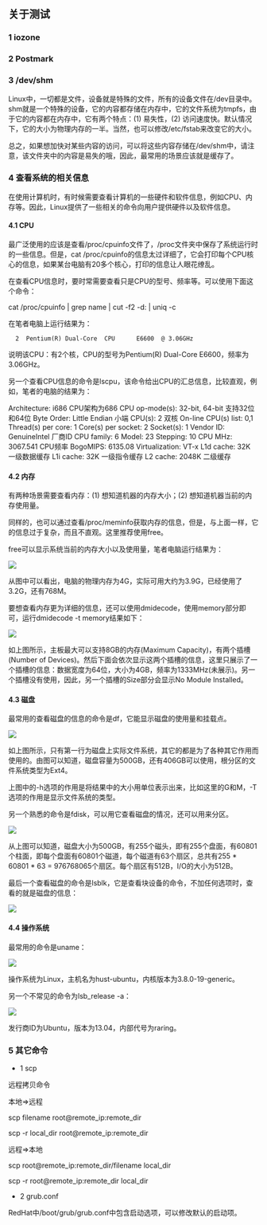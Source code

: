 ## 关于测试

### 1 iozone

### 2 Postmark

### 3 /dev/shm

Linux中，一切都是文件，设备就是特殊的文件，所有的设备文件在/dev目录中。shm就是一个特殊的设备，它的内容都存储在内存中，它的文件系统为tmpfs，由于它的内容都在内存中，它有两个特点：(1) 易失性，(2) 访问速度快。默认情况下，它的大小为物理内存的一半。当然，也可以修改/etc/fstab来改变它的大小。

总之，如果想加快对某些内容的访问，可以将这些内容存储在/dev/shm中，请注意，该文件夹中的内容是易失的哦，因此，最常用的场景应该就是缓存了。

### 4 查看系统的相关信息

在使用计算机时，有时候需要查看计算机的一些硬件和软件信息，例如CPU、内存等。因此，Linux提供了一些相关的命令向用户提供硬件以及软件信息。

#### 4.1 CPU

最广泛使用的应该是查看/proc/cpuinfo文件了，/proc文件夹中保存了系统运行时的一些信息。但是，cat /proc/cpuinfo的信息太过详细了，它会打印每个CPU核心的信息，如果某台电脑有20多个核心，打印的信息让人眼花缭乱。

在查看CPU信息时，要时常需要查看只是CPU的型号、频率等。可以使用下面这个命令：

cat /proc/cpuinfo | grep name | cut -f2 -d: | uniq -c

在笔者电脑上运行结果为：

      2  Pentium(R) Dual-Core  CPU      E6600  @ 3.06GHz

说明该CPU：有2个核，CPU的型号为Pentium(R) Dual-Core E6600，频率为3.06GHz。

另一个查看CPU信息的命令是lscpu，该命令给出CPU的汇总信息，比较直观，例如，笔者的电脑的结果为：

Architecture:          i686 CPU架构为686
CPU op-mode(s):        32-bit, 64-bit 支持32位和64位
Byte Order:            Little Endian 小端
CPU(s):                2 双核
On-line CPU(s) list:   0,1
Thread(s) per core:    1
Core(s) per socket:    2
Socket(s):             1
Vendor ID:             GenuineIntel 厂商ID
CPU family:            6
Model:                 23
Stepping:              10
CPU MHz:               3067.541 CPU频率
BogoMIPS:              6135.08
Virtualization:        VT-x
L1d cache:             32K 一级数据缓存
L1i cache:             32K 一级指令缓存
L2 cache:              2048K 二级缓存

#### 4.2 内存

有两种场景需要查看内存：(1) 想知道机器的内存大小；(2) 想知道机器当前的内存使用量。

同样的，也可以通过查看/proc/meminfo获取内存的信息，但是，与上面一样，它的信息过于复杂，而且不直观。这里推荐使用free。

free可以显示系统当前的内存大小以及使用量，笔者电脑运行结果为：

![](https://github.com/luofengmacheng/algorithms/blob/master/myalgo/pics/about_test_1.png)

从图中可以看出，电脑的物理内存为4G，实际可用大约为3.9G，已经使用了3.2G，还有768M。

要想查看内存更为详细的信息，还可以使用dmidecode，使用memory部分即可，运行dmidecode -t memory结果如下：

![](https://github.com/luofengmacheng/algorithms/blob/master/myalgo/pics/about_test_2.png)

如上图所示，主板最大可以支持8GB的内存(Maximum Capacity)，有两个插槽(Number of Devices)。然后下面会依次显示这两个插槽的信息，这里只展示了一个插槽的信息：数据宽度为64位，大小为4GB，频率为1333MHz(未展示)。另一个插槽没有使用，因此，另一个插槽的Size部分会显示No Module Installed。

#### 4.3 磁盘

最常用的查看磁盘的信息的命令是df，它能显示磁盘的使用量和挂载点。

![](https://github.com/luofengmacheng/algorithms/blob/master/myalgo/pics/about_test_3.png)

如上图所示，只有第一行为磁盘上实际文件系统，其它的都是为了各种其它作用而使用的。由图可以知道，磁盘容量为500GB，还有406GB可以使用，根分区的文件系统类型为Ext4。

上图中的-h选项的作用是将结果中的大小用单位表示出来，比如这里的G和M，-T选项的作用是显示文件系统的类型。

另一个熟悉的命令是fdisk，可以用它查看磁盘的情况，还可以用来分区。

![](https://github.com/luofengmacheng/algorithms/blob/master/myalgo/pics/about_test_4.png)

从上图可以知道，磁盘大小为500GB，有255个磁头，即有255个盘面，有60801个柱面，即每个盘面有60801个磁道，每个磁道有63个扇区，总共有255 * 60801 * 63 = 976768065个扇区。每个扇区有512B，I/O的大小为512B。

最后一个查看磁盘的命令是lsblk，它是查看块设备的命令，不加任何选项时，查看的就是磁盘的信息：

![](https://github.com/luofengmacheng/algorithms/blob/master/myalgo/pics/about_test_5.png)

#### 4.4 操作系统

最常用的命令是uname：

![](https://github.com/luofengmacheng/algorithms/blob/master/myalgo/pics/about_test_6.png)

操作系统为Linux，主机名为hust-ubuntu，内核版本为3.8.0-19-generic。

另一个不常见的命令为lsb_release -a：

![](https://github.com/luofengmacheng/algorithms/blob/master/myalgo/pics/about_test_7.png)

发行商ID为Ubuntu，版本为13.04，内部代号为raring。

### 5 其它命令

* 1 scp

远程拷贝命令

本地=>远程

scp filename root@remote_ip:remote_dir

scp -r local_dir root@remote_ip:remote_dir

远程=>本地

scp root@remote_ip:remote_dir/filename local_dir

scp -r root@remote_ip:remote_dir local_dir
* 2 grub.conf

RedHat中/boot/grub/grub.conf中包含启动选项，可以修改默认的启动项。
